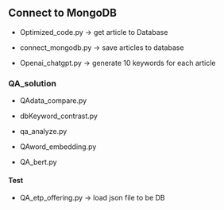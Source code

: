## Connect to MongoDB

- Optimized_code.py -> get article to Database

- connect_mongodb.py -> save articles to database

- Openai_chatgpt.py -> generate 10 keywords for each article

### QA_solution

- QAdata_compare.py

- dbKeyword_contrast.py

- qa_analyze.py

- QAword_embedding.py

- QA_bert.py

#### Test

- QA_etp_offering.py -> load json file to be DB
